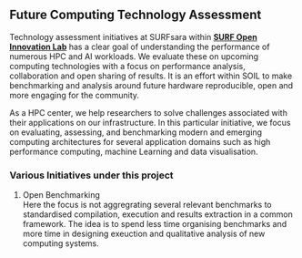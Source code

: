 ## Future Computing Technology Assessment

Technology assessment initiatives at SURFsara within [**SURF Open Innovation Lab**](https://www.surf.nl/en/the-surf-cooperative/surf-open-innovation-lab) has a clear goal of understanding the performance of numerous HPC and AI workloads. We evaluate these on upcoming computing technologies with a focus on performance analysis, collaboration and open sharing of results. It is an effort within SOIL to make benchmarking and analysis around future hardware reproducible, open and more engaging for the community. 

As a HPC center, we help researchers to solve challenges associated with their applications on our infrastructure. In this particular initiative, we focus on evaluating, assessing, and benchmarking modern and emerging computing architectures for several application domains such as high performance computing, machine Learning and data visualisation.


### Various Initiatives under this project 

1. Open Benchmarking \
Here the focus is not aggregrating several relevant benchmarks to standardised compilation, execution and results extraction in a common framework. The idea is to spend less time organising benchmarks and more time in designing exeuction and qualitative analysis of new computing systems. 